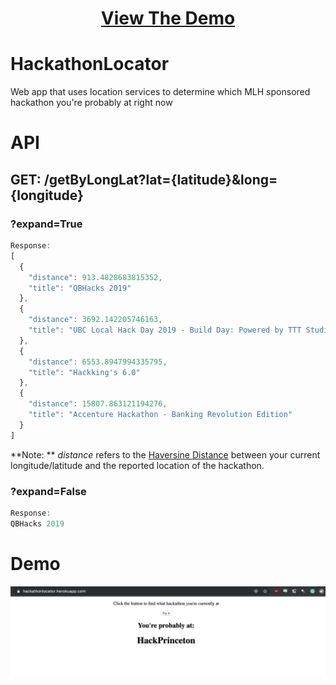 <h1 align="center"><a href="https://hackathonlocator.herokuapp.com">View The Demo</a></h1>

# HackathonLocator
Web app that uses location services to determine which MLH sponsored hackathon you're probably at right now

# API

## GET: /getByLongLat?lat={latitude}&long={longitude}

### ?expand=True

```javascript
Response:
[
  {
    "distance": 913.4828683815352, 
    "title": "QBHacks 2019"
  }, 
  {
    "distance": 3692.142205746163, 
    "title": "UBC Local Hack Day 2019 - Build Day: Powered by TTT Studios"
  }, 
  {
    "distance": 6553.8947994335795, 
    "title": "Hackking's 6.0"
  }, 
  {
    "distance": 15807.863121194276, 
    "title": "Accenture Hackathon - Banking Revolution Edition"
  }
]
```

**Note: ** *distance* refers to the [Haversine Distance](https://en.wikipedia.org/wiki/Haversine_formula) between your current longitude/latitude and the reported location of the hackathon.

### ?expand=False

```javascript
Response:
QBHacks 2019
```

# Demo

<p align="center">
<img src ="static/demo.png">
</p>